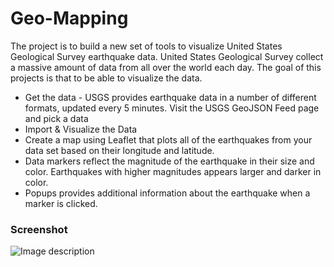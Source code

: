 # Geo-Mapping

The project is to build a new set of tools to visualize United States Geological Survey earthquake data. United States Geological Survey collect a massive amount of data from all over the world each day. The goal of this projects is that to be able to visualize the data.
* Get the data - USGS provides earthquake data in a number of different formats, updated every 5 minutes. Visit the USGS GeoJSON Feed page and pick a data 
* Import & Visualize the Data 
* Create a map using Leaflet that plots all of the earthquakes from your data set based on their longitude and latitude.
* Data markers reflect the magnitude of the earthquake in their size and color. Earthquakes with higher magnitudes appears larger and darker in color.
* Popups provides additional information about the earthquake when a marker is clicked.

### Screenshot

![Image description](link-to-image)








